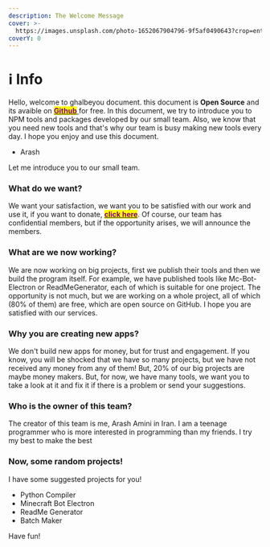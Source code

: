 ```yaml
---
description: The Welcome Message
cover: >-
  https://images.unsplash.com/photo-1652067904796-9f5af0490643?crop=entropy&cs=tinysrgb&fm=jpg&ixid=MnwxOTcwMjR8MHwxfHJhbmRvbXx8fHx8fHx8fDE2NTQ2ODAzODg&ixlib=rb-1.2.1&q=80
coverY: 0
---
```


# ℹ Info

Hello, welcome to ghalbeyou document. this document is **Open Source** and its avaible on [<mark style="color:purple;">**Github**</mark> ](https://github.com/Ghalbeyou/ghalbeyou-docs)for free. In this document, we try to introduce you to NPM tools and packages developed by our small team. Also, we know that you need new tools and that's why our team is busy making new tools every day. I hope you enjoy and use this document.

* Arash

Let me introduce you to our small team.

### What do we want?

We want your satisfaction, we want you to be satisfied with our work and use it, if you want to donate, [<mark style="color:purple;">**click here**</mark>](https://patreon.com/ghalbeyou). Of course, our team has confidential members, but if the opportunity arises, we will announce the members.

### What are we now working?

We are now working on big projects, first we publish their tools and then we build the program itself. For example, we have published tools like Mc-Bot-Electron or ReadMeGenerator, each of which is suitable for one project. The opportunity is not much, but we are working on a whole project, all of which (80% of them) are free, which are open source on GitHub. I hope you are satisfied with our services.

### Why you are creating new apps?

We don't build new apps for money, but for trust and engagement. If you know, you will be shocked that we have so many projects, but we have not received any money from any of them! But, 20% of our big projects are maybe money makers. But, for now, we have many tools, we want you to take a look at it and fix it if there is a problem or send your suggestions.

### Who is the owner of this team?

The creator of this team is me, Arash Amini in Iran. I am a teenage programmer who is more interested in programming than my friends. I try my best to make the best



### Now, some random projects!

I have some suggested projects for you!

* Python Compiler
* Minecraft Bot Electron
* ReadMe Generator
* Batch Maker

Have fun!
